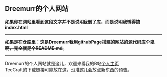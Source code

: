 ## Dreemurr的个人网站
**如果你在网站里看到这段文字并不是说明我删了库，而是说明我懒得搞index.html**
***
**如果是在仓库里：这是Dreemurr我用githubPage搭建的网站的源代码库~~个鬼啊，完全就是个README.md~~。**
***
Dreemurr的个人网站就是这儿，欢迎来看我的B站[个人主页](https://space.bilibili.com/431064862)\
TeeCraft的下载链接可能放在这，没准这儿会放点新东西的预告。
